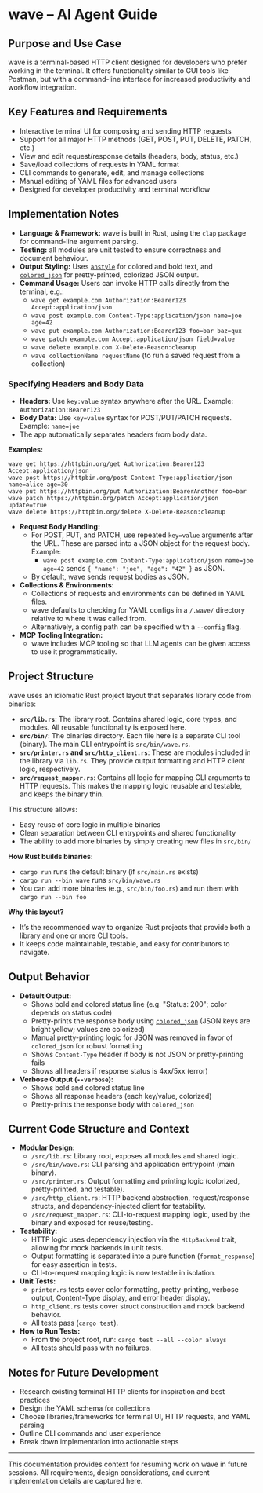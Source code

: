 # wave – AI Agent Guide

## Purpose and Use Case

wave is a terminal-based HTTP client designed for developers who prefer working in the terminal. It offers functionality similar to GUI tools like Postman, but with a command-line interface for increased productivity and workflow integration.

## Key Features and Requirements
- Interactive terminal UI for composing and sending HTTP requests
- Support for all major HTTP methods (GET, POST, PUT, DELETE, PATCH, etc.)
- View and edit request/response details (headers, body, status, etc.)
- Save/load collections of requests in YAML format
- CLI commands to generate, edit, and manage collections
- Manual editing of YAML files for advanced users
- Designed for developer productivity and terminal workflow

## Implementation Notes

- **Language & Framework:** wave is built in Rust, using the `clap` package for command-line argument parsing.
- **Testing:** all modules are unit tested to ensure correctness and document behaviour.
- **Output Styling:** Uses [`anstyle`](https://crates.io/crates/anstyle) for colored and bold text, and [`colored_json`](https://crates.io/crates/colored_json) for pretty-printed, colorized JSON output.
- **Command Usage:** Users can invoke HTTP calls directly from the terminal, e.g.:
    - `wave get example.com Authorization:Bearer123 Accept:application/json`
    - `wave post example.com Content-Type:application/json name=joe age=42`
    - `wave put example.com Authorization:Bearer123 foo=bar baz=qux`
    - `wave patch example.com Accept:application/json field=value`
    - `wave delete example.com X-Delete-Reason:cleanup`
    - `wave collectionName requestName` (to run a saved request from a collection)

### Specifying Headers and Body Data
- **Headers:** Use `key:value` syntax anywhere after the URL. Example: `Authorization:Bearer123`
- **Body Data:** Use `key=value` syntax for POST/PUT/PATCH requests. Example: `name=joe`
- The app automatically separates headers from body data.

**Examples:**
```
wave get https://httpbin.org/get Authorization:Bearer123 Accept:application/json
wave post https://httpbin.org/post Content-Type:application/json name=alice age=30
wave put https://httpbin.org/put Authorization:BearerAnother foo=bar
wave patch https://httpbin.org/patch Accept:application/json update=true
wave delete https://httpbin.org/delete X-Delete-Reason:cleanup
```

- **Request Body Handling:**
    - For POST, PUT, and PATCH, use repeated `key=value` arguments after the URL. These are parsed into a JSON object for the request body. Example:
      - `wave post example.com Content-Type:application/json name=joe age=42` sends `{ "name": "joe", "age": "42" }` as JSON.
    - By default, wave sends request bodies as JSON.
- **Collections & Environments:**
    - Collections of requests and environments can be defined in YAML files.
    - wave defaults to checking for YAML configs in a `/.wave/` directory relative to where it was called from.
    - Alternatively, a config path can be specified with a `--config` flag.
- **MCP Tooling Integration:**
    - wave includes MCP tooling so that LLM agents can be given access to use it programmatically.

## Project Structure

wave uses an idiomatic Rust project layout that separates library code from binaries:

- **`src/lib.rs`**: The library root. Contains shared logic, core types, and modules. All reusable functionality is exposed here.
- **`src/bin/`**: The binaries directory. Each file here is a separate CLI tool (binary). The main CLI entrypoint is `src/bin/wave.rs`.
- **`src/printer.rs` and `src/http_client.rs`**: These are modules included in the library via `lib.rs`. They provide output formatting and HTTP client logic, respectively.
- **`src/request_mapper.rs`**: Contains all logic for mapping CLI arguments to HTTP requests. This makes the mapping logic reusable and testable, and keeps the binary thin.

This structure allows:
- Easy reuse of core logic in multiple binaries
- Clean separation between CLI entrypoints and shared functionality
- The ability to add more binaries by simply creating new files in `src/bin/`

**How Rust builds binaries:**
- `cargo run` runs the default binary (if `src/main.rs` exists)
- `cargo run --bin wave` runs `src/bin/wave.rs`
- You can add more binaries (e.g., `src/bin/foo.rs`) and run them with `cargo run --bin foo`

**Why this layout?**
- It’s the recommended way to organize Rust projects that provide both a library and one or more CLI tools.
- It keeps code maintainable, testable, and easy for contributors to navigate.

## Output Behavior

- **Default Output:**
    - Shows bold and colored status line (e.g. "Status: 200"; color depends on status code)
    - Pretty-prints the response body using [`colored_json`](https://crates.io/crates/colored_json) (JSON keys are bright yellow; values are colorized)
    - Manual pretty-printing logic for JSON was removed in favor of `colored_json` for robust formatting
    - Shows `Content-Type` header if body is not JSON or pretty-printing fails
    - Shows all headers if response status is 4xx/5xx (error)
- **Verbose Output (`--verbose`):**
    - Shows bold and colored status line
    - Shows all response headers (each key/value, colorized)
    - Pretty-prints the response body with `colored_json`

## Current Code Structure and Context

- **Modular Design:**
    - `/src/lib.rs`: Library root, exposes all modules and shared logic.
    - `/src/bin/wave.rs`: CLI parsing and application entrypoint (main binary).
    - `/src/printer.rs`: Output formatting and printing logic (colorized, pretty-printed, and testable).
    - `/src/http_client.rs`: HTTP backend abstraction, request/response structs, and dependency-injected client for testability.
    - `/src/request_mapper.rs`: CLI-to-request mapping logic, used by the binary and exposed for reuse/testing.
- **Testability:**
    - HTTP logic uses dependency injection via the `HttpBackend` trait, allowing for mock backends in unit tests.
    - Output formatting is separated into a pure function (`format_response`) for easy assertion in tests.
    - CLI-to-request mapping logic is now testable in isolation.
- **Unit Tests:**
    - `printer.rs` tests cover color formatting, pretty-printing, verbose output, Content-Type display, and error header display.
    - `http_client.rs` tests cover struct construction and mock backend behavior.
    - All tests pass (`cargo test`).
- **How to Run Tests:**
    - From the project root, run: `cargo test --all --color always`
    - All tests should pass with no failures.

## Notes for Future Development
- Research existing terminal HTTP clients for inspiration and best practices
- Design the YAML schema for collections
- Choose libraries/frameworks for terminal UI, HTTP requests, and YAML parsing
- Outline CLI commands and user experience
- Break down implementation into actionable steps

---

This documentation provides context for resuming work on wave in future sessions. All requirements, design considerations, and current implementation details are captured here.
